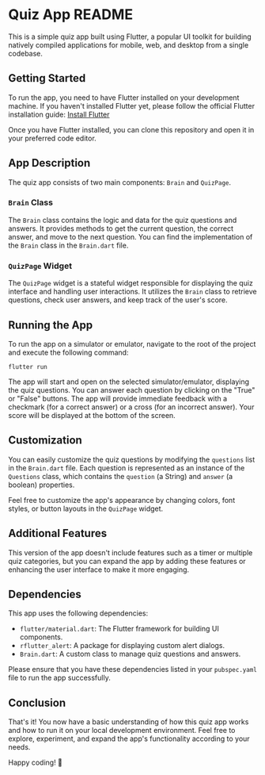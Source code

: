 # Quiz App README

This is a simple quiz app built using Flutter, a popular UI toolkit for building natively compiled applications for mobile, web, and desktop from a single codebase.

## Getting Started

To run the app, you need to have Flutter installed on your development machine. If you haven't installed Flutter yet, please follow the official Flutter installation guide: [Install Flutter](https://flutter.dev/docs/get-started/install)

Once you have Flutter installed, you can clone this repository and open it in your preferred code editor.

## App Description

The quiz app consists of two main components: `Brain` and `QuizPage`.

### `Brain` Class

The `Brain` class contains the logic and data for the quiz questions and answers. It provides methods to get the current question, the correct answer, and move to the next question. You can find the implementation of the `Brain` class in the `Brain.dart` file.

### `QuizPage` Widget

The `QuizPage` widget is a stateful widget responsible for displaying the quiz interface and handling user interactions. It utilizes the `Brain` class to retrieve questions, check user answers, and keep track of the user's score.

## Running the App

To run the app on a simulator or emulator, navigate to the root of the project and execute the following command:

```
flutter run
```

The app will start and open on the selected simulator/emulator, displaying the quiz questions. You can answer each question by clicking on the "True" or "False" buttons. The app will provide immediate feedback with a checkmark (for a correct answer) or a cross (for an incorrect answer). Your score will be displayed at the bottom of the screen.

## Customization

You can easily customize the quiz questions by modifying the `questions` list in the `Brain.dart` file. Each question is represented as an instance of the `Questions` class, which contains the `question` (a String) and `answer` (a boolean) properties.

Feel free to customize the app's appearance by changing colors, font styles, or button layouts in the `QuizPage` widget.

## Additional Features

This version of the app doesn't include features such as a timer or multiple quiz categories, but you can expand the app by adding these features or enhancing the user interface to make it more engaging.

## Dependencies

This app uses the following dependencies:

- `flutter/material.dart`: The Flutter framework for building UI components.
- `rflutter_alert`: A package for displaying custom alert dialogs.
- `Brain.dart`: A custom class to manage quiz questions and answers.

Please ensure that you have these dependencies listed in your `pubspec.yaml` file to run the app successfully.

## Conclusion

That's it! You now have a basic understanding of how this quiz app works and how to run it on your local development environment. Feel free to explore, experiment, and expand the app's functionality according to your needs.

Happy coding! 🚀